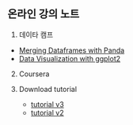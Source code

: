 ## 온라인 강의 노트

1. 데이타 캠프
  - [Merging Dataframes with Panda](https://www.datacamp.com/courses/merging-dataframes-with-panda)
  - [Data Visualization with ggplot2](https://www.datacamp.com/courses/data-visualization-with-ggplot2-1)
2. Coursera

3. Download tutorial
    - [tutorial v3](https://www.dropbox.com/s/jwpkfn5c8d1z74y/Git-training-v3.pdf?dl=1&pv=1)
    - [tutorial v2](https://www.dropbox.com/s/6o5sfs1iyd9cxdq/Git-training-v2.pdf?dl=1&pv=1)


